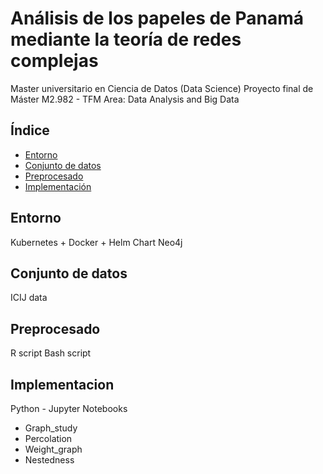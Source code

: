 

# Análisis de los papeles de Panamá mediante la teoría de redes complejas
Master universitario en Ciencia de Datos (Data Science)
Proyecto final de Máster
M2.982 - TFM Area: Data Analysis and Big Data

## Índice
  * [Entorno](#entorno)
  * [Conjunto de datos](#conjunto-de-datos)
  * [Preprocesado](#preprocesado)
  * [Implementación](#implementacion)

## Entorno
Kubernetes + Docker + Helm Chart Neo4j
## Conjunto de datos
ICIJ data
## Preprocesado
R script
Bash script
## Implementacion

Python - Jupyter Notebooks
- Graph_study
- Percolation
- Weight_graph
- Nestedness


